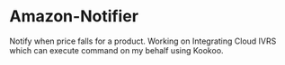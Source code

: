 # Amazon-Notifier
 Notify  when price falls for a product. Working on Integrating Cloud IVRS which can execute command  on my behalf using Kookoo.
